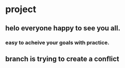 # project
## helo everyone happy to see you all.
### easy to acheive your goals with practice.
## branch is trying to create a conflict